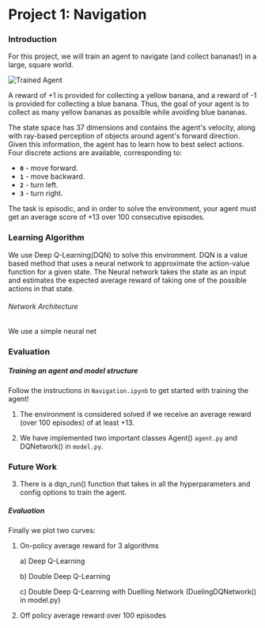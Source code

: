 [//]: # (Image References)

[image1]: https://user-images.githubusercontent.com/10624937/42135619-d90f2f28-7d12-11e8-8823-82b970a54d7e.gif "Trained Agent"

# Project 1: Navigation

### Introduction

For this project, we will train an agent to navigate (and collect bananas!) in a large, square world.  

![Trained Agent][image1]

A reward of +1 is provided for collecting a yellow banana, and a reward of -1 is provided for collecting a blue banana.  Thus, the goal of your agent is to collect as many yellow bananas as possible while avoiding blue bananas.  

The state space has 37 dimensions and contains the agent's velocity, along with ray-based perception of objects around agent's forward direction.  Given this information, the agent has to learn how to best select actions.  Four discrete actions are available, corresponding to:
- **`0`** - move forward.
- **`1`** - move backward.
- **`2`** - turn left.
- **`3`** - turn right.

The task is episodic, and in order to solve the environment, your agent must get an average score of +13 over 100 consecutive episodes.

### Learning Algorithm

We use Deep Q-Learning(DQN) to solve this environment. DQN is a value based method that uses a neural network to approximate the action-value function for a given state. The Neural network takes the state as an input and estimates the expected average reward of taking one of the possible actions in that state. 

###### Network Architecture
We use a simple neural net

### Evaluation

##### Training an agent and model structure
Follow the instructions in `Navigation.ipynb` to get started with training the agent!  

1. The environment is considered solved if we  receive an average reward (over 100 episodes) of at least +13. 

2. We have implemented two important classes Agent() `agent.py` and DQNetwork() in `model.py`.

### Future Work



3. There is a dqn_run() function that takes in all the hyperparameters and config options to train the agent.

##### Evaluation

Finally we plot two curves: 

1. On-policy average reward for 3 algorithms
    
    a) Deep Q-Learning
    
    b) Double Deep Q-Learning
    
    c) Double Deep Q-Learning with Duelling Network (DuelingDQNetwork() in model.py)
    
2. Off policy average reward over 100 episodes


